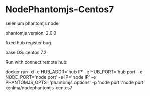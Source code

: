 # NodePhantomjs-Centos7

selenium phantomjs node

phantomjs version: 2.0.0

fixed hub register bug

base OS: centos 7.2

Run with connect remote hub:

docker run -d -e HUB_ADDR='hub IP' -e HUB_PORT='hub port' -e NODE_PORT='node port' -e IP='node IP' -e PHANTOMJS_OPTS='phantomjs options' -p 'node port':'node port' kenlma/nodephantomjs-centos7
